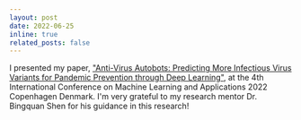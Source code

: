 ```yaml
---
layout: post
date: 2022-06-25
inline: true
related_posts: false
---
```


I presented my paper, <a href="https://csitcp.org/paper/12/1211csit02.pdf">"Anti-Virus Autobots: Predicting More Infectious Virus Variants for Pandemic Prevention through Deep Learning"</a>, at the 4th International Conference on Machine Learning and Applications 2022 Copenhagen Denmark. I'm very grateful to my research mentor Dr. Bingquan Shen for his guidance in this research!
